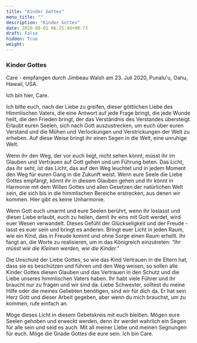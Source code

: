 ```yaml
---
title: "Kinder Gottes"
menu_title: ""
description: "Kinder Gottes"
date: 2020-08-01 06:25:48+00:73
draft: False
hidden: True
weight:
---
```

### Kinder Gottes

Care - empfangen durch Jimbeau Walsh am 23. Juli 2020, Punalu'u, Oahu, Hawaii, USA.

Ich bin hier, Care.

Ich bitte euch, nach der Liebe zu greifen, dieser göttlichen Liebe des Himmlischen Vaters, die eine Antwort auf jede Frage bringt, die jede Wunde heilt, die den Frieden bringt, der das Verständnis des Verstandes übersteigt. Erlaubt euren Seelen, sich nach Gott auszustrecken, um euch über euren Verstand und die Mühen und Verlockungen und Verstrickungen der Welt zu erheben. Auf diese Weise bringt ihr einen Segen in die Welt, eine unruhige Welt.

Wenn ihr den Weg, der vor euch liegt, nicht sehen könnt, müsst ihr im Glauben und Vertrauen auf Gott gehen und um Führung beten. Das Licht, das ihr seht, ist das Licht, das auf den Weg leuchtet und in jedem Moment den Weg für euren Gang in die Zukunft weist. Wenn eure Seele die Liebe Gottes empfängt, könnt ihr in diesem Glauben gehen und ihr könnt in Harmonie mit dem Willen Gottes und allen Gesetzen der natürlichen Welt sein, die sich bis in die himmlischen Bereiche erstrecken, aus denen wir kommen. Hier gibt es keine Unharmonie.

Wenn Gott euch umarmt und eure Seelen berührt, wenn ihr loslasst und dieser Liebe erlaubt, euch zu heilen, damit ihr eins mit Gott werdet, wird euer Wesen verwandelt. Dieses Gefühl der Glückseligkeit und der Freude - lasst es euer sein und bringt es anderen. Bringt euer Licht in jeden Raum, wie ein Kind, das in Freude kommt und ohne Sorge einen Raum erhellt. Ihr fangt an, die Worte zu realisieren, um in das Königreich einzutreten: *"Ihr müsst wie die Kleinen werden, wie die Kinder."*

Die Unschuld der Liebe Gottes, so wie das Kind Vertrauen in die Eltern hat, dass sie es beschützen und führen und den Weg weisen, so sollen alle Kinder Gottes diesen Glauben und das Vertrauen in den Schutz und die Liebe unseres himmlischen Vaters haben. Ihr habt viele Führer und ihr braucht nur zu fragen und wir sind da. Liebe Schwester, solltest du meine Hilfe oder die meines Geliebten benötigen, sind wir für dich da. Er hat sein Herz Gott und dieser Arbeit gegeben, aber wenn du mich brauchst, um zu kommen, rufe einfach an.

Möge dieses Licht in diesem Gebetskreis mit euch bleiben. Mögen eure Seelen gehoben und erweckt werden, denn ihr werdet wahrlich ein Segen für alle sein und seid es auch. Mit all meiner Liebe und meinen Segnungen für euch. Möge die Gnade Gottes die eure sein. Ich bin Care.
